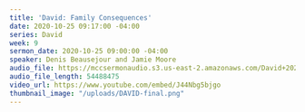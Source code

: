 ```yaml
---
title: 'David: Family Consequences'
date: 2020-10-25 09:17:00 -04:00
series: David
week: 9
sermon_date: 2020-10-25 09:00:00 -04:00
speaker: Denis Beausejour and Jamie Moore
audio_file: https://mccsermonaudio.s3.us-east-2.amazonaws.com/David+2020/David+10-25-20.mp3
audio_file_length: 54488475
video_url: https://www.youtube.com/embed/J44Nbg5bjgo
thumbnail_image: "/uploads/DAVID-final.png"
---
```


